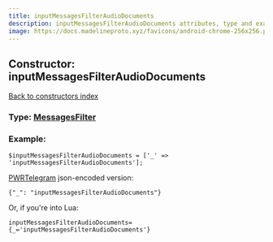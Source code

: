 ```yaml
---
title: inputMessagesFilterAudioDocuments
description: inputMessagesFilterAudioDocuments attributes, type and example
image: https://docs.madelineproto.xyz/favicons/android-chrome-256x256.png
---
```

## Constructor: inputMessagesFilterAudioDocuments  
[Back to constructors index](index.md)






### Type: [MessagesFilter](../types/MessagesFilter.md)


### Example:

```
$inputMessagesFilterAudioDocuments = ['_' => 'inputMessagesFilterAudioDocuments'];
```  

[PWRTelegram](https://pwrtelegram.xyz) json-encoded version:

```
{"_": "inputMessagesFilterAudioDocuments"}
```


Or, if you're into Lua:  


```
inputMessagesFilterAudioDocuments={_='inputMessagesFilterAudioDocuments'}

```



